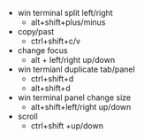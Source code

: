 
- win terminal split left/right  
	- alt+shift+plus/minus
- copy/past
	- ctrl+shift+c/v
- change focus
	- alt + left/right up/down
- win termianl duplicate tab/panel 
	- ctrl+shift+d
	- alt+shift+d
- win terminal panel change size
	- alt+shift+left/right up/down
- scroll 
	- ctrl+shift +up/down

